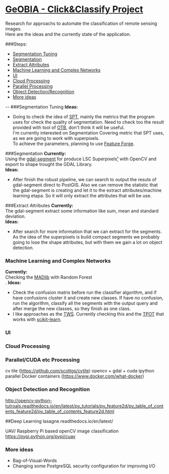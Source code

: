 # [GeOBIA - Click&Classify Project](https://github.com/geosynergy/geobia)
Research for approachs to automate the classification of remote sensing images. </br>
Here are the ideas and the currently state of the application.

###Steps:
* [Segmentation Tuning](#segmentation-tuning)
* [Segmentation](#segmentation)
* [Extract Attributes](#extract-attributes)
* [Machine Learning and Complex Networks](#machine-learning-and-complex-networks)
* [UI](#ui)
* [Cloud Processing](#cloud-processing)
* [Parallel Processing](#parallel-processing)
* [Object Detection/Recognition](#object-detection-and-recognition)
* [More ideas](#more-ideas)

--
###Segmentation Tuning
**Ideas:**</br>
- Going to check the idea of [SPT](http://www.lvc.ele.puc-rio.br/wp/?p=1403), mainly the metrics that the program uses for check the quality of segmentation. Need to check too the result provided with tool of [OTB](https://www.orfeo-toolbox.org/), don't think it will be useful. </br>
I'm currently interested on Segmentation Covering metric that SPT uses, as we are going to work with superpixels.</br>
To achieve the parameters, planning to use [Feature Forge](https://github.com/machinalis/featureforge).

###Segmentation
**Currently:**</br>
Using the [gdal-segment](https://github.com/cbalint13/gdal-segment) for produce LSC Superpixels[¹](http://www.cv-foundation.org/openaccess/content_cvpr_2015/papers/Li_Superpixel_Segmentation_Using_2015_CVPR_paper.pdf) with OpenCV and export to shape trought the GDAL Library.</br>
**Ideas:**</br>
- After finish the robust pipeline, we can search to output the resuts of gdal-segment direct to PostGIS. Also we can remove the statistic that the gdal-segment is creating and let it to the extract attributes/machine learning etapa. So it will only extract the attributes that will be use.

###Extract Attributes
**Currently:**</br>
The gdal-segment extract some information like sum, mean and standard deviation.</br>
**Ideas:**</br>
- After search for more information that we can extract for the segments. As the idea of the superpixels is build compact segments we probably going to lose the shape attributes, but with them we gain a lot on object detection. 

### Machine Learning and Complex Networks
**Currently:**</br>
Checking the [MADlib](http://madlib.incubator.apache.org/) with Random Forest</br>.
**Ideas:**</br>
- Check the confusion matrix before run the classifier algorithm, and if have confusions cluster it and create new classes. If have no confusion, run the algorithm, classify all the segments with the output query and after merge the new classes, so they finish as one class.
- I like approaches as the [TWS](http://imagej.net/Trainable_Weka_Segmentation). Currently checking this and the [TPOT](https://github.com/rhiever/tpot) that works with [scikit-learn](http://scikit-learn.org/stable/).

### UI

### Cloud Processing

### Parallel/CUDA etc Processing

cv tile (https://github.com/scottgs/cvtile)  opencv + gdal + cuda
ipython parallel
Docker containers (https://www.docker.com/what-docker)

### Object Detection and Recognition
http://opencv-python-tutroals.readthedocs.io/en/latest/py_tutorials/py_feature2d/py_table_of_contents_feature2d/py_table_of_contents_feature2d.html

##Deep Learning
lasagne.readthedocs.io/en/latest/

UAV/ Raspberry Pi based openCV image classification
https://pypi.python.org/pypi/cuav
### More ideas
- Bag-of-Visual-Words
- Changing some PostgreSQL security configuration for improving I/O
